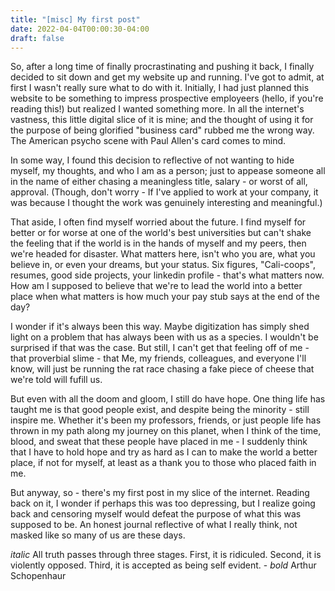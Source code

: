 ```yaml
---
title: "[misc] My first post"
date: 2022-04-04T00:00:30-04:00
draft: false
---
```



So, after a long time of finally procrastinating and pushing it back, I finally decided to sit down and get my website up and running. I've got to admit, at first I wasn't really sure what to do with it. Initially, I had just planned this website to be something to impress prospective employeers (hello, if you're reading this!) but realized I wanted something more. In all the internet's vastness, this little digital slice of it is mine; and the thought of using it for the purpose of being glorified "business card" rubbed me the wrong way. The American psycho scene with Paul Allen's card comes to mind. 

In some way, I found this decision to reflective of not wanting to hide myself, my thoughts, and who I am as a person; just to appease someone all in the name of either chasing a meaningless title, salary - or worst of all, approval. (Though, don't worry - If I've applied to work at your company, it was because I thought the work was genuinely interesting and meaningful.)

That aside, I often find myself worried about the future. I find myself for better or for worse at one of the world's best universities but can't shake the feeling that if the world is in the hands of myself and my peers, then we're headed for disaster. What matters here, isn't who you are, what you believe in, or even your dreams, but your status. Six figures, "Cali-coops", resumes, good side projects, your linkedin profile - that's what matters now. How am I supposed to believe that we're to lead the world into a better place when what matters is how much your pay stub says at the end of the day? 

I wonder if it's always been this way. Maybe digitization has simply shed light on a problem that has always been with us as a species. I wouldn't be surprised if that was the case. But still, I can't get that feeling off of me - that proverbial slime - that Me, my friends, colleagues, and everyone I'll know, will just be running the rat race chasing a fake piece of cheese that we're told will fufill us. 

But even with all the doom and gloom, I still do have hope. One thing life has taught me is that good people exist, and despite being the minority - still inspire me. Whether it's been my professors, friends, or just people life has thrown in my path along my journey on this planet, when I think of the time, blood, and sweat that these people have placed in me - I suddenly think that I have to hold hope and try as hard as I can to make the world a better place, if not for myself, at least as a thank you to those who placed faith in me.

But anyway,
so - there's my first post in my slice of the internet. Reading back on it, I wonder if perhaps this was too depressing, but I realize going back and censoring myself would defeat the purpose of what this was supposed to be. An honest journal reflective of what I really think, not masked like so many of us are these days.

*italic* All truth passes through three stages. First, it is ridiculed. Second, it is violently opposed. Third, it is accepted as being self evident. - *bold* Arthur Schopenhaur
